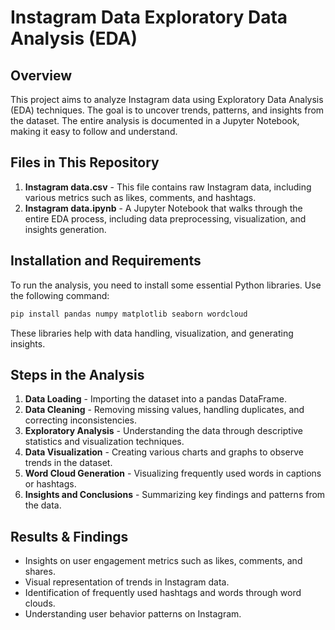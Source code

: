# Instagram Data Exploratory Data Analysis (EDA)

## Overview
This project aims to analyze Instagram data using Exploratory Data Analysis (EDA) techniques. The goal is to uncover trends, patterns, and insights from the dataset. The entire analysis is documented in a Jupyter Notebook, making it easy to follow and understand.

## Files in This Repository
1. **Instagram data.csv** - This file contains raw Instagram data, including various metrics such as likes, comments, and hashtags.
2. **Instagram data.ipynb** - A Jupyter Notebook that walks through the entire EDA process, including data preprocessing, visualization, and insights generation.

## Installation and Requirements
To run the analysis, you need to install some essential Python libraries. Use the following command:

```bash
pip install pandas numpy matplotlib seaborn wordcloud
```

These libraries help with data handling, visualization, and generating insights.

## Steps in the Analysis
1. **Data Loading** - Importing the dataset into a pandas DataFrame.
2. **Data Cleaning** - Removing missing values, handling duplicates, and correcting inconsistencies.
3. **Exploratory Analysis** - Understanding the data through descriptive statistics and visualization techniques.
4. **Data Visualization** - Creating various charts and graphs to observe trends in the dataset.
5. **Word Cloud Generation** - Visualizing frequently used words in captions or hashtags.
6. **Insights and Conclusions** - Summarizing key findings and patterns from the data.

## Results & Findings
- Insights on user engagement metrics such as likes, comments, and shares.
- Visual representation of trends in Instagram data.
- Identification of frequently used hashtags and words through word clouds.
- Understanding user behavior patterns on Instagram.
